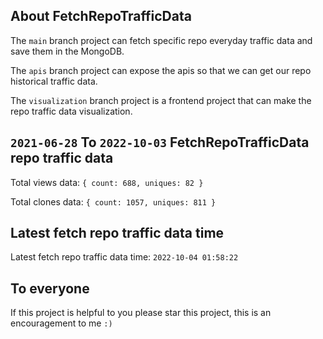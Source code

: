 ## About FetchRepoTrafficData

The `main` branch project can fetch specific repo everyday traffic data and save them in the MongoDB.

The `apis` branch project can expose the apis so that we can get our repo historical traffic data.

The `visualization` branch project is a frontend project that can make the repo traffic data visualization.

## `2021-06-28` To `2022-10-03` FetchRepoTrafficData repo traffic data

Total views data: `{ count: 688, uniques: 82 }`

Total clones data: `{ count: 1057, uniques: 811 }`

## Latest fetch repo traffic data time

Latest fetch repo traffic data time: `2022-10-04 01:58:22`

## To everyone

If this project is helpful to you please star this project, this is an encouragement to me `:)`



